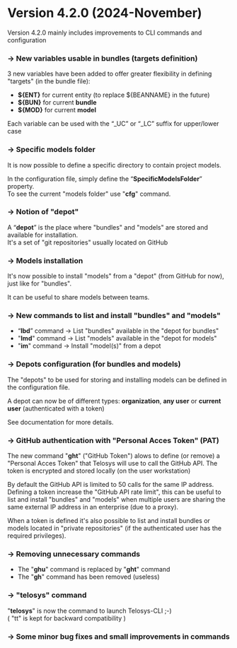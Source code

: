 # Version 4.2.0 (2024-November)

Version 4.2.0 mainly includes improvements to CLI commands and configuration

### -> New variables usable in bundles (targets definition)

3 new variables have been added to offer greater flexibility in defining "targets" (in the bundle file):

* **${ENT}**  for current entity (to replace ${BEANNAME} in the future)
* **${BUN}** for current **bundle**&#x20;
* **${MOD}** for current **model**

Each variable can be used with the “\_UC” or “\_LC” suffix for upper/lower case

### -> Specific models folder&#x20;

It is now possible to define a specific directory to contain project models.

In the configuration file, simply define the “**SpecificModelsFolder**” property.\
To see the current "models folder" use "**cfg**" command.

### -> Notion of "depot"

A “**depot**” is the place where "bundles" and "models" are stored and available for installation. \
It's a set of "git repositories" usually located on GitHub

### -> Models installation

It's now possible to install "models" from a "depot" (from GitHub for now), just like for "bundles".

It can be useful to share models between teams.

### -> New commands to list and install "bundles" and "models"&#x20;

* “**lbd**” command -> List "bundles" available in the "depot for bundles"
* "**lmd**" command -> List "models" available in the "depot for models"
* "**im**" command -> Install "model(s)" from a depot

### -> Depots configuration (for bundles and models)

The "depots" to be used for storing and installing models can be defined in the configuration file.

A depot can now be of different types: **organization**, **any user** or **current user** (authenticated with a token)

See documentation for more details.

### -> GitHub authentication with "Personal Acces Token" (PAT)

The new command "**ght**" ("GitHub Token") alows to define (or remove) a "Personal Acces Token" that Telosys will use to call the GitHub API. The token is encrypted and stored locally (on the user workstation)&#x20;

By default the GitHub API is limited to 50 calls for the same IP address. Defining a token increase the "GitHub API rate limit", this can be useful to list and install "bundles" and "models" when multiple users are sharing the same external IP address in an enterprise (due to a proxy).

When a token is defined it's also possible to list and install bundles or models located in "private repositories" (if the authenticated user has the required privileges).

### -> Removing unnecessary commands

* The  "**ghu**" command is replaced by "**ght**" command
* The "**gh**" command has been removed (useless)

### -> "telosys" command

"**telosys**" is now the command to launch Telosys-CLI ;-)\
( "tt" is kept for backward compatibility )

### -> Some minor bug fixes and small improvements in commands
